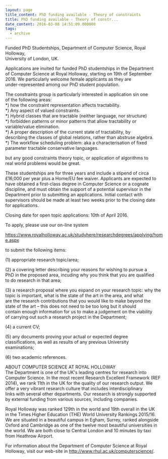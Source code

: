 ```yaml
---
layout: page
title_content: PhD funding available - Theory of constraints
title: PhD funding available - Theory of constr...
date_content: 2016-03-08 14:51:09.000000
tags:
  - archive
---
```

Funded PhD Studentships, Department of Computer Science, Royal Holloway,  
University of London, UK.  
  
Applications are invited for funded PhD studentships in the Department  
of Computer Science at Royal Holloway, starting on 19th of September  
2016\. We particularly welcome female applicants as they are  
under-represented among our PhD student population.  
  
The constraints group is particularly interested in application sin one  
of the following areas:  
*) how the constraint representation affects tractability.  
*) Any aspect of valued constraints.  
*) Hybrid classes that are tractable (neither language, nor structure)  
*) forbidden patterns or minor patterns that allow tractability or  
variable/value elimination.  
*) A proper description of the current state of tractability, by  
describing the classes of global relations, rather than abstruse algebra.  
*) The workflow scheduling problem: aka a characterisation of fixed  
parameter tractable conservative languages.  
  
but any good constraints theory topic, or application of algorithms to  
real world problems would be great.  
  
These studentships are for three years and include a stipend of circa  
£16,000 per year plus a Home/EU fee waiver. Applicants are expected to  
have obtained a first-class degree in Computer Science or a cognate  
discipline, and must obtain the support of a potential supervisor in the  
Department prior to submitting an applications. Initial contact with  
supervisors should be made at least two weeks prior to the closing date  
for applications.  
  
Closing date for open topic applications: 10th of April 2016.  
  
To apply, please use our on-line system  
  
<https://www.royalholloway.ac.uk/studyhere/researchdegrees/applying/home.aspx>  
  
to submit the following items:  
  
(1) appropriate research topic/area;  
  
(2) a covering letter describing your reasons for wishing to pursue a  
PhD in the proposed area, incuding why you think that you are qualified  
to do research in that area;  
  
(3) a research proposal where you expand on your research topic: why the  
topic is important, what is the state of the art in the area, and what  
are the research contributions that you would like to make beyond the  
state of the art – this does not need to be too long but it should  
contain enough information for us to make a judgement on the viability  
of carrying out such a research project in the Department;  
  
(4) a current CV;  
  
(5) any documents proving your actual or expected degree  
classifications, as well as results of any previous University  
examinations;  
  
(6) two academic references.  
  
ABOUT COMPUTER SCIENCE AT ROYAL HOLLOWAY  
The Department is one of the UK's leading centres for research into  
Computer Science. In the most recent Research Excellent Framework (REF  
2014), we rank 11th in the UK for the quality of our research output. We  
offer a very vibrant research culture that includes interdisciplinary  
links with several other departments. Our research is strongly supported  
by external funding from various sources, including companies.  
  
Royal Holloway was ranked 129th in the world and 19th overall in the UK  
in the Times Higher Education (THE) World University Rankings 2015/16.  
We are situated in a beautiful campus in Egham, Surrey, ranked alongside  
Oxford and Cambridge as one of the twelve most beautiful universities in  
the world. We are both close to Central London and 10 minutes by taxi  
from Heathrow Airport.  
  
For information about the Department of Computer Science at Royal  
Holloway, visit our web-site in <http://www.rhul.ac.uk/computerscience/>.

